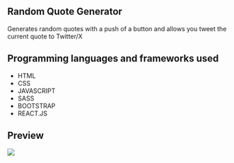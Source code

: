 ## Random Quote Generator
Generates random quotes with a push of a button and allows you tweet the current quote to Twitter/X

## Programming languages and frameworks used
- HTML
- CSS
- JAVASCRIPT
- SASS
- BOOTSTRAP
- REACT.JS

## Preview
<img src="https://github.com/CypherSoldier/Random-Quote-Generator/assets/107351021/1b6dc5b2-d656-429b-aaa2-aa729bf80d37">
